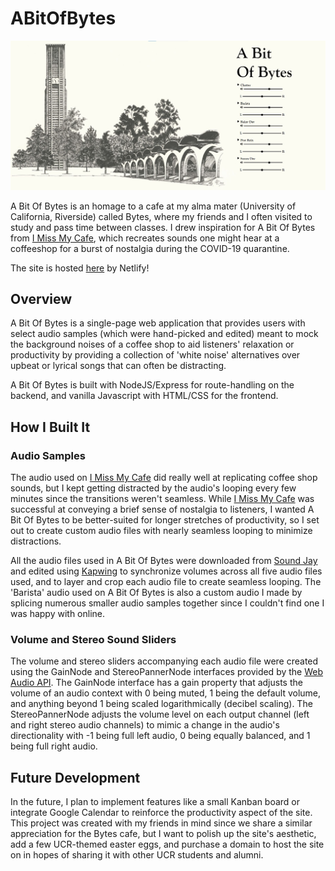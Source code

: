 # ABitOfBytes

![ABitOfBytes Sample Image](media/ABitOfBytesSample.jpg)

A Bit Of Bytes is an homage to a cafe at my alma mater (University of California, Riverside) called Bytes, where my friends and I often visited to study and pass time between classes. I drew inspiration for A Bit Of Bytes from [I Miss My Cafe](https://imissmycafe.com), which recreates sounds one might hear at a coffeeshop for a burst of nostalgia during the COVID-19 quarantine.

The site is hosted [here](https://eager-borg-557cc6.netlify.app) by Netlify!

## Overview

A Bit Of Bytes is a single-page web application that provides users with select audio samples (which were hand-picked and edited) meant to mock the background noises of a coffee shop to aid listeners' relaxation or productivity by providing a collection of 'white noise' alternatives over upbeat or lyrical songs that can often be distracting.

A Bit Of Bytes is built with NodeJS/Express for route-handling on the backend, and vanilla Javascript with HTML/CSS for the frontend.

## How I Built It

### Audio Samples

The audio used on [I Miss My Cafe](https://imissmycafe.com) did really well at replicating coffee shop sounds, but I kept getting distracted by the audio's looping every few minutes since the transitions weren't seamless. While [I Miss My Cafe](https://imissmycafe.com) was successful at conveying a brief sense of nostalgia to listeners, I wanted A Bit Of Bytes to be better-suited for longer stretches of productivity, so I set out to create custom audio files with nearly seamless looping to minimize distractions.

All the audio files used in A Bit Of Bytes were downloaded from [Sound Jay](http://soundjay.com) and edited using [Kapwing](http://kapwing.com) to synchronize volumes across all five audio files used, and to layer and crop each audio file to create seamless looping. The 'Barista' audio used on A Bit Of Bytes is also a custom audio I made by splicing numerous smaller audio samples together since I couldn't find one I was happy with online.

### Volume and Stereo Sound Sliders

The volume and stereo sliders accompanying each audio file were created using the GainNode and StereoPannerNode interfaces provided by the [Web Audio API](https://developer.mozilla.org/en-US/docs/Web/API/Web_Audio_API). The GainNode interface has a gain property that adjusts the volume of an audio context with 0 being muted, 1 being the default volume, and anything beyond 1 being scaled logarithmically (decibel scaling). The StereoPannerNode adjusts the volume level on each output channel (left and right stereo audio channels) to mimic a change in the audio's directionality with -1 being full left audio, 0 being equally balanced, and 1 being full right audio.

## Future Development

In the future, I plan to implement features like a small Kanban board or integrate Google Calendar to reinforce the productivity aspect of the site. This project was created with my friends in mind since we share a similar appreciation for the Bytes cafe, but I want to polish up the site's aesthetic, add a few UCR-themed easter eggs, and purchase a domain to host the site on in hopes of sharing it with other UCR students and alumni.
